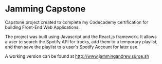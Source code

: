 # Jamming Capstone

Capstone project created to complete my Codecademy certification for building Front-End Web Applications.

The project was built using Javascript and the React.js framework. It allows a user to search the Spotify API for tracks, add them to
a temporary playlist, and then save the playlist to a user's Spotify Account for later use.

A working version can be found at http://www.jammingandrew.surge.sh
